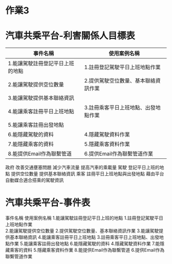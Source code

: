 # 作業3
# 汽車共乘平台-利害關係人目標表
| 事件名稱  | 使用案例名稱 |
| -------------------------------- | ----------------------------- |
| 1.能讓駕駛註冊登記平日上班的地點  | 1.註冊登記駕駛平日上班地點作業  |
| 2.能讓駕駛提供空位數量  | 2.提供駕駛空位數量、基本聯絡資訊作業  |
| 3.能讓駕駛提供基本聯絡資訊  |   |
| 4.能讓乘客註冊平日上班地點  | 3.註冊乘客平日上班地點、出發地點作業  |
| 5.能讓乘客註冊出發地點  |   |
| 6.能隱藏駕駛的資料  | 4.隱藏駕駛資料作業  |
| 7.能隱藏乘客的資料  | 5.隱藏乘客資料作業  |
| 8.能提供Email作為聯繫管道  | 6.提供Email作為聯繫管道作業  |
政府         改善交通壅塞問題
             減少汽車流量
             提高汽車的乘載量
駕駛         登記平日上班的地點
             提供空位數量
             提供基本聯絡資訊
乘客         註冊平日上班地點與出發地點
             藉由平台自動媒合適合搭乘的駕駛資訊

# 汽車共乘平台-事件表
事件名稱                            使用案例名稱
1.能讓駕駛註冊登記平日上班的地點     1.註冊登記駕駛平日上班地點作業   
2.能讓駕駛提供空位數量               2.提供駕駛空位數量、基本聯絡資訊作業
3.能讓駕駛提供基本聯絡資訊
4.能讓乘客註冊平日上班地點           3.註冊乘客平日上班地點、出發地點作業
5.能讓乘客註冊出發地點
6.能隱藏駕駛的資料                   4.隱藏駕駛資料作業
7.能隱藏乘客的資料                   5.隱藏乘客資料作業
8.能提供Email作為聯繫管道            6.提供Email作為聯繫管道作業